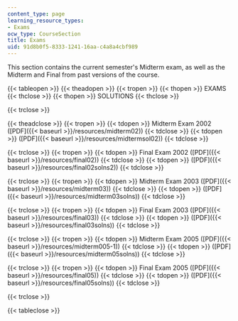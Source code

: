 ```yaml
---
content_type: page
learning_resource_types:
- Exams
ocw_type: CourseSection
title: Exams
uid: 91d8b0f5-8333-1241-16aa-c4a8a4cbf989
---
```


This section contains the current semester's Midterm exam, as well as the Midterm and Final from past versions of the course.

{{< tableopen >}}
{{< theadopen >}}
{{< tropen >}}
{{< thopen >}}
EXAMS
{{< thclose >}}
{{< thopen >}}
SOLUTIONS
{{< thclose >}}

{{< trclose >}}

{{< theadclose >}}
{{< tropen >}}
{{< tdopen >}}
Midterm Exam 2002 ([PDF]({{< baseurl >}}/resources/midterm02))
{{< tdclose >}}
{{< tdopen >}}
([PDF]({{< baseurl >}}/resources/midtermsol02))
{{< tdclose >}}

{{< trclose >}}
{{< tropen >}}
{{< tdopen >}}
Final Exam 2002 ([PDF]({{< baseurl >}}/resources/final02))
{{< tdclose >}}
{{< tdopen >}}
([PDF]({{< baseurl >}}/resources/final02solns2))
{{< tdclose >}}

{{< trclose >}}
{{< tropen >}}
{{< tdopen >}}
Midterm Exam 2003 ([PDF]({{< baseurl >}}/resources/midterm03))
{{< tdclose >}}
{{< tdopen >}}
([PDF]({{< baseurl >}}/resources/midterm03solns))
{{< tdclose >}}

{{< trclose >}}
{{< tropen >}}
{{< tdopen >}}
Final Exam 2003 ([PDF]({{< baseurl >}}/resources/final03))
{{< tdclose >}}
{{< tdopen >}}
([PDF]({{< baseurl >}}/resources/final03solns))
{{< tdclose >}}

{{< trclose >}}
{{< tropen >}}
{{< tdopen >}}
Midterm Exam 2005 ([PDF]({{< baseurl >}}/resources/midterm005-1))
{{< tdclose >}}
{{< tdopen >}}
([PDF]({{< baseurl >}}/resources/midterm05solns))
{{< tdclose >}}

{{< trclose >}}
{{< tropen >}}
{{< tdopen >}}
Final Exam 2005 ([PDF]({{< baseurl >}}/resources/final05))
{{< tdclose >}}
{{< tdopen >}}
([PDF]({{< baseurl >}}/resources/final05solns))
{{< tdclose >}}

{{< trclose >}}

{{< tableclose >}}